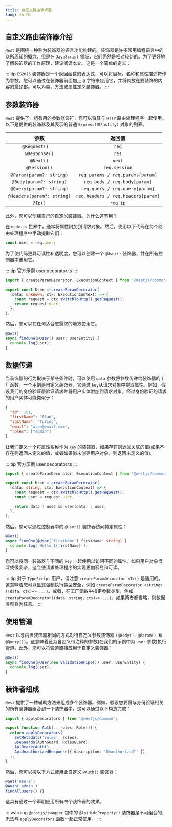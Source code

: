 ```yaml
---
title: 自定义路由装饰器
lang: zh-CN
---
```



## 自定义路由装饰器介绍

`Nest` 是围绕一种称为装饰器的语言功能构建的。装饰器是许多常用编程语言中的众所周知的概念，但是在 `JavaScript` 领域，它们仍然是相对较新的。为了更好地了解装饰器的工作原理，建议阅读本文。这是一个简单的定义：

::: tip
`ES2016` 装饰器是一个返回函数的表达式，可以将目标，名称和属性描述符作为参数。您可以通过在装饰器前面加上 `@` 字符来应用它，并将其放在要装饰的内容的最顶部。可以为类，方法或属性定义装饰器。
:::

## 参数装饰器

`Nest` 提供了一组有用的参数修饰符，您可以将其与 `HTTP` 路由处理程序一起使用。以下是提供的装饰器及其表示的普通 `Express(或Fastify)` 对象的列表。

| 参数 | 返回值 |
|:----------:|:----------:|
| `@Request()	` | `req`  |
| `@Response()` | `res`  |
| `@Next()` |  `next`    |
| `@Session()` | `req.session` |
| `@Param(param?: string)` | `req.params / req.params[param]` |
| `@Body(param?: string)` | `req.body / req.body[param]` |
| `@Query(param?: string)` | `req.query / req.query[param]` |
| `@Headers(param?: string)` | `req.headers / req.headers[param]` |
| `@Ip()` | `req.ip` |


此外，您可以创建自己的自定义装饰器。为什么这有用？

在 `node.js` 世界中，通常将属性附加到请求对象。然后，使用以下代码在每个路由处理程序中手动提取它们：

```typescript
const user = req.user;
```

为了使代码更具可读性和透明度，您可以创建一个 `@User()` 装饰器，并在所有控制器中重用它。

::: tip 官方示例
    user.decorator.ts
:::

```typescript
import { createParamDecorator, ExecutionContext } from '@nestjs/common';

export const User = createParamDecorator(
  (data: unknown, ctx: ExecutionContext) => {
    const request = ctx.switchToHttp().getRequest();
    return request.user;
  },
);
```

然后，您可以在任何适合您需求的地方使用它。

```typescript
@Get()
async findOne(@User() user: UserEntity) {
  console.log(user);
}
```

## 数据传递

当装饰器的行为取决于某些条件时，可以使用 `data` 参数将参数传递给装饰器的工厂函数。一个用例是自定义装饰器，它通过 `key`从请求对象中提取属性。例如，假设我们的身份验证层验证请求并将用户实体附加到请求对象。经过身份验证的请求的用户实体可能类似于：

```json
{
  "id": 101,
  "firstName": "Alan",
  "lastName": "Turing",
  "email": "alan@email.com",
  "roles": ["admin"]
}
```

让我们定义一个将属性名称作为 `key` 的装饰器，如果存在则返回关联的值(如果不存在则返回未定义的值，或者如果尚未创建用户对象，则返回未定义的值)。

::: tip 官方示例
    user.decorator.ts
:::

```typescript
import { createParamDecorator, ExecutionContext } from '@nestjs/common';

export const User = createParamDecorator(
  (data: string, ctx: ExecutionContext) => {
    const request = ctx.switchToHttp().getRequest();
    const user = request.user;

    return data ? user && user[data] : user;
  },
);
```

然后，您可以通过控制器中的 `@User()` 装饰器访问特定属性：

```typescript
@Get()
async findOne(@User('firstName') firstName: string) {
  console.log(`Hello ${firstName}`);
}
```

您可以将同一装饰器与不同的 `key` 一起使用以访问不同的属性。如果用户对象很深或很复杂，这会使请求处理程序的实现更加容易和可读。

::: tip
对于 `TypeScript` 用户，请注意 `createParamDecorator <T>()` 是通用的。这意味着您可以显式强制执行类型安全，例如 `createParamDecorator <string>((data，ctx)=> ...)`。或者，在工厂函数中指定参数类型，例如 `createParamDecorator((data：string，ctx)=> ...)`。如果两者都省略，则数据类型将为任意。
:::

## 使用管道

`Nest` 以与内置装饰器相同的方式对待自定义参数装饰器 `(@Body()，@Param() 和 @Query())`。这意味着还为自定义带注释的参数(在我们的示例中为 `user` 参数)执行管道。此外，您可以将管道直接应用于自定义装饰器：

```typescript
@Get()
async findOne(@User(new ValidationPipe()) user: UserEntity) {
  console.log(user);
}
```


## 装饰者组成

`Nest` 提供了一种辅助方法来组成多个装饰器。例如，假设您要将与身份验证相关的所有装饰器组合到一个装饰器中。这可以通过以下构造完成：

```typescript
import { applyDecorators } from '@nestjs/common';

export function Auth(...roles: Role[]) {
  return applyDecorators(
    SetMetadata('roles', roles),
    UseGuards(AuthGuard, RolesGuard),
    ApiBearerAuth(),
    ApiUnauthorizedResponse({ description: 'Unauthorized"' }),
  );
}
```

然后，您可以按以下方式使用此自定义 `@Auth()` 装饰器：

```typescript
@Get('users')
@Auth('admin')
findAllUsers() {}
```

这具有通过一个声明应用所有四个装饰器的效果。

::: warning
`@nestjs/swagger` 包中的 `@ApiHideProperty()` 装饰器是不可组合的，无法与 `applyDecorators` 函数一起正常使用。
:::
